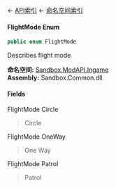 ← [API索引](Api-Index) ← [命名空间索引](Namespace-Index)

#### FlightMode Enum

```csharp
public enum FlightMode
```

Describes flight mode

**命名空间:** [Sandbox.ModAPI.Ingame](Sandbox.ModAPI.Ingame)  
**Assembly:** Sandbox.Common.dll

#### Fields

FlightMode Circle

> Circle

FlightMode OneWay

> One Way

FlightMode Patrol

> Patrol

